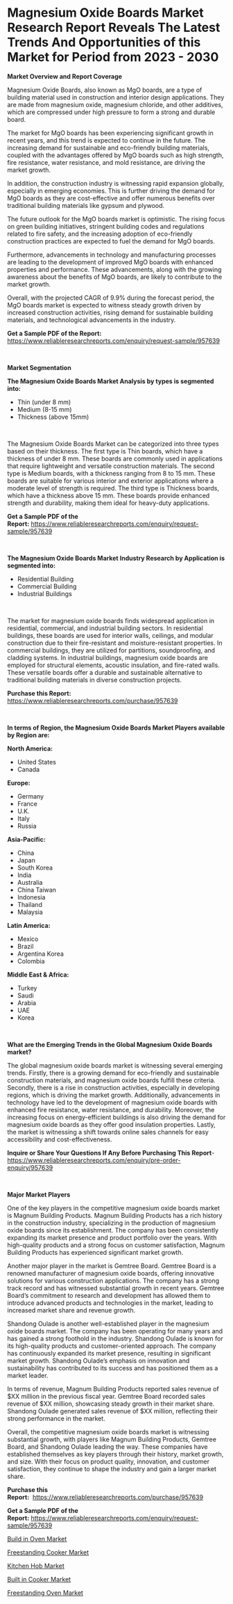 <p><h1>Magnesium Oxide Boards Market Research Report Reveals The Latest Trends And Opportunities of this Market for Period from 2023 - 2030</h1></p><p><strong>Market Overview and Report Coverage</strong></p>
<p><p>Magnesium Oxide Boards, also known as MgO boards, are a type of building material used in construction and interior design applications. They are made from magnesium oxide, magnesium chloride, and other additives, which are compressed under high pressure to form a strong and durable board.</p><p>The market for MgO boards has been experiencing significant growth in recent years, and this trend is expected to continue in the future. The increasing demand for sustainable and eco-friendly building materials, coupled with the advantages offered by MgO boards such as high strength, fire resistance, water resistance, and mold resistance, are driving the market growth.</p><p>In addition, the construction industry is witnessing rapid expansion globally, especially in emerging economies. This is further driving the demand for MgO boards as they are cost-effective and offer numerous benefits over traditional building materials like gypsum and plywood.</p><p>The future outlook for the MgO boards market is optimistic. The rising focus on green building initiatives, stringent building codes and regulations related to fire safety, and the increasing adoption of eco-friendly construction practices are expected to fuel the demand for MgO boards.</p><p>Furthermore, advancements in technology and manufacturing processes are leading to the development of improved MgO boards with enhanced properties and performance. These advancements, along with the growing awareness about the benefits of MgO boards, are likely to contribute to the market growth.</p><p>Overall, with the projected CAGR of 9.9% during the forecast period, the MgO boards market is expected to witness steady growth driven by increased construction activities, rising demand for sustainable building materials, and technological advancements in the industry.</p></p>
<p><strong>Get a Sample PDF of the Report:</strong> <a href="https://www.reliableresearchreports.com/enquiry/request-sample/957639">https://www.reliableresearchreports.com/enquiry/request-sample/957639</a></p>
<p>&nbsp;</p>
<p><strong>Market Segmentation</strong></p>
<p><strong>The Magnesium Oxide Boards Market Analysis by types is segmented into:</strong></p>
<p><ul><li>Thin (under 8 mm)</li><li>Medium (8-15 mm)</li><li>Thickness (above 15mm)</li></ul></p>
<p>&nbsp;</p>
<p><p>The Magnesium Oxide Boards Market can be categorized into three types based on their thickness. The first type is Thin boards, which have a thickness of under 8 mm. These boards are commonly used in applications that require lightweight and versatile construction materials. The second type is Medium boards, with a thickness ranging from 8 to 15 mm. These boards are suitable for various interior and exterior applications where a moderate level of strength is required. The third type is Thickness boards, which have a thickness above 15 mm. These boards provide enhanced strength and durability, making them ideal for heavy-duty applications.</p></p>
<p><strong>Get a Sample PDF of the Report:</strong>&nbsp;<a href="https://www.reliableresearchreports.com/enquiry/request-sample/957639">https://www.reliableresearchreports.com/enquiry/request-sample/957639</a></p>
<p>&nbsp;</p>
<p><strong>The Magnesium Oxide Boards Market Industry Research by Application is segmented into:</strong></p>
<p><ul><li>Residential Building</li><li>Commercial Building</li><li>Industrial Buildings</li></ul></p>
<p>&nbsp;</p>
<p><p>The market for magnesium oxide boards finds widespread application in residential, commercial, and industrial building sectors. In residential buildings, these boards are used for interior walls, ceilings, and modular construction due to their fire-resistant and moisture-resistant properties. In commercial buildings, they are utilized for partitions, soundproofing, and cladding systems. In industrial buildings, magnesium oxide boards are employed for structural elements, acoustic insulation, and fire-rated walls. These versatile boards offer a durable and sustainable alternative to traditional building materials in diverse construction projects.</p></p>
<p><strong>Purchase this Report:</strong>&nbsp; <a href="https://www.reliableresearchreports.com/purchase/957639">https://www.reliableresearchreports.com/purchase/957639</a></p>
<p>&nbsp;</p>
<p><strong>In terms of Region, the Magnesium Oxide Boards Market Players available by Region are:</strong></p>
<p>
    <p> <strong> North America: </strong>
        <ul>
            <li>United States</li>
            <li>Canada</li>
        </ul>
        </p> 
    <p> <strong> Europe: </strong>
        <ul>
            <li>Germany</li>
            <li>France</li>
            <li>U.K.</li>
            <li>Italy</li>
            <li>Russia</li>
        </ul>
        </p> 
    <p> <strong> Asia-Pacific: </strong>
        <ul>
            <li>China</li>
            <li>Japan</li>
            <li>South Korea</li>
            <li>India</li>
            <li>Australia</li>
            <li>China Taiwan</li>
            <li>Indonesia</li>
            <li>Thailand</li>
            <li>Malaysia</li>
        </ul>
        </p> 
    <p> <strong> Latin America: </strong>
        <ul>
            <li>Mexico</li>
            <li>Brazil</li>
            <li>Argentina Korea</li>
            <li>Colombia</li>
        </ul>
        </p> 
    <p> <strong> Middle East & Africa: </strong>
        <ul>
            <li>Turkey</li>
            <li>Saudi</li>
            <li>Arabia</li>
            <li>UAE</li>
            <li>Korea</li>
        </ul>
    </p>
    </p>
<p>&nbsp;</p>
<p><strong>What are the Emerging Trends in the Global Magnesium Oxide Boards market?</strong></p>
<p><p>The global magnesium oxide boards market is witnessing several emerging trends. Firstly, there is a growing demand for eco-friendly and sustainable construction materials, and magnesium oxide boards fulfill these criteria. Secondly, there is a rise in construction activities, especially in developing regions, which is driving the market growth. Additionally, advancements in technology have led to the development of magnesium oxide boards with enhanced fire resistance, water resistance, and durability. Moreover, the increasing focus on energy-efficient buildings is also driving the demand for magnesium oxide boards as they offer good insulation properties. Lastly, the market is witnessing a shift towards online sales channels for easy accessibility and cost-effectiveness.</p></p>
<p><strong>Inquire or Share Your Questions If Any Before Purchasing This Report</strong>- <a href="https://www.reliableresearchreports.com/enquiry/pre-order-enquiry/957639">https://www.reliableresearchreports.com/enquiry/pre-order-enquiry/957639</a></p>
<p>&nbsp;</p>
<p><strong>Major Market Players</strong></p>
<p><p>One of the key players in the competitive magnesium oxide boards market is Magnum Building Products. Magnum Building Products has a rich history in the construction industry, specializing in the production of magnesium oxide boards since its establishment. The company has been consistently expanding its market presence and product portfolio over the years. With high-quality products and a strong focus on customer satisfaction, Magnum Building Products has experienced significant market growth.</p><p>Another major player in the market is Gemtree Board. Gemtree Board is a renowned manufacturer of magnesium oxide boards, offering innovative solutions for various construction applications. The company has a strong track record and has witnessed substantial growth in recent years. Gemtree Board’s commitment to research and development has allowed them to introduce advanced products and technologies in the market, leading to increased market share and revenue growth.</p><p>Shandong Oulade is another well-established player in the magnesium oxide boards market. The company has been operating for many years and has gained a strong foothold in the industry. Shandong Oulade is known for its high-quality products and customer-oriented approach. The company has continuously expanded its market presence, resulting in significant market growth. Shandong Oulade’s emphasis on innovation and sustainability has contributed to its success and has positioned them as a market leader.</p><p>In terms of revenue, Magnum Building Products reported sales revenue of $XX million in the previous fiscal year. Gemtree Board recorded sales revenue of $XX million, showcasing steady growth in their market share. Shandong Oulade generated sales revenue of $XX million, reflecting their strong performance in the market.</p><p>Overall, the competitive magnesium oxide boards market is witnessing substantial growth, with players like Magnum Building Products, Gemtree Board, and Shandong Oulade leading the way. These companies have established themselves as key players through their history, market growth, and size. With their focus on product quality, innovation, and customer satisfaction, they continue to shape the industry and gain a larger market share.</p></p>
<p><strong>Purchase this Report:</strong>&nbsp;&nbsp;<a href="https://www.reliableresearchreports.com/purchase/957639">https://www.reliableresearchreports.com/purchase/957639</a></p>
<p></p>
<p><strong>Get a Sample PDF of the Report:</strong>&nbsp;<a href="https://www.reliableresearchreports.com/enquiry/request-sample/957639">https://www.reliableresearchreports.com/enquiry/request-sample/957639</a></p>
<p><p><a href="https://medium.com/@nilltanay7548659/build-in-oven-market-analysis-its-cagr-market-segmentation-and-global-industry-overview-c5d250a639fd">Build in Oven Market</a></p><p><a href="https://medium.com/@rfadda741254/freestanding-cooker-market-the-key-to-successful-business-strategy-forecast-till-2030-59c0c0645e09">Freestanding Cooker Market</a></p><p><a href="https://medium.com/@jacks0866979/kitchen-hob-market-comprehensive-assessment-by-type-application-and-geography-68438cc246f1">Kitchen Hob Market</a></p><p><a href="https://medium.com/@fitanstorm7845/built-in-cooker-market-the-key-to-successful-business-strategy-forecast-till-2030-a57cffa57bbb">Built in Cooker Market</a></p><p><a href="https://medium.com/@adibooy632501/freestanding-oven-market-research-report-its-history-and-forecast-2023-to-2030-7283c8fd9d8e">Freestanding Oven Market</a></p></p>